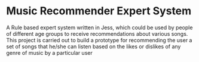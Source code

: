 # Music Recommender Expert System
A Rule based expert system written in Jess, 
which could be used by people of different age groups to receive recommendations about various songs. 
This project is carried out to build a prototype for recommending the user a set of songs that he/she can 
listen based on the likes or dislikes of any genre of music by a particular user

